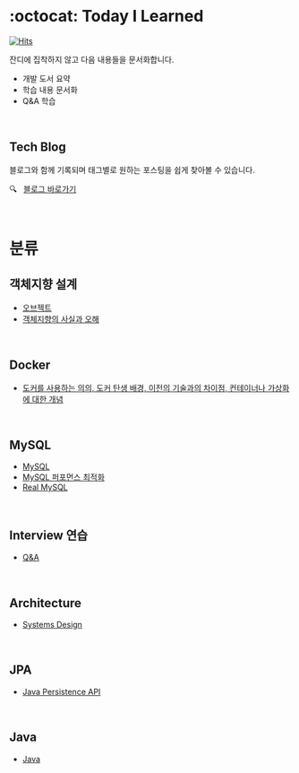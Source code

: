 <br />       

# :octocat: Today I Learned     

[![Hits](https://hits.seeyoufarm.com/api/count/incr/badge.svg?url=https%3A%2F%2Fgithub.com%2Fhyerin6%2FTIL&count_bg=%236D7686&title_bg=%23404B88&icon=github.svg&icon_color=%23FFFFFF&title=TIL&edge_flat=false)](https://hits.seeyoufarm.com)

잔디에 집착하지 않고 다음 내용들을 문서화합니다.           
* 개발 도서 요약     
* 학습 내용 문서화     
* Q&A 학습         


<br />       
 

## Tech Blog       
블로그와 함께 기록되며 태그별로 원하는 포스팅을 쉽게 찾아볼 수 있습니다.

:mag:  &nbsp;  [블로그 바로가기](https://hyerin6.github.io/)          

  
<br />       

# 분류

## 객체지향 설계      
* [오브젝트](https://github.com/hyerin6/TIL/tree/main/Object/Object)         
* [객체지향의 사실과 오해](https://github.com/hyerin6/TIL/tree/main/Object/%EA%B0%9D%EC%B2%B4%EC%A7%80%ED%96%A5%EC%9D%98%EC%82%AC%EC%8B%A4%EA%B3%BC%EC%98%A4%ED%95%B4)   

<br />         

## Docker      
* [도커를 사용하는 의의, 도커 탄생 배경, 이전의 기술과의 차이점, 컨테이너나 가상화에 대한 개념](https://github.com/hyerin6/TIL/blob/main/Docker%26K8s/docker.md)    

<br /> 

## MySQL    
* [MySQL](https://github.com/hyerin6/MySQL)   
* [MySQL 퍼포먼스 최적화](https://github.com/hyerin6/TIL/tree/main/MySQL/performance)   
* [Real MySQL](https://github.com/hyerin6/TIL/tree/main/MySQL/real-mysql)

<br /> 

## Interview 연습 
* [Q&A](https://github.com/hyerin6/TIL/tree/main/Interview)

<br />

## Architecture 
* [Systems Design](https://github.com/hyerin6/TIL/tree/main/Architecture)

<br />     

## JPA     
* [Java Persistence API](https://github.com/hyerin6/JPA)     

<br />       

## Java 
* [Java](https://hyerin6.github.io/category/java/)   


